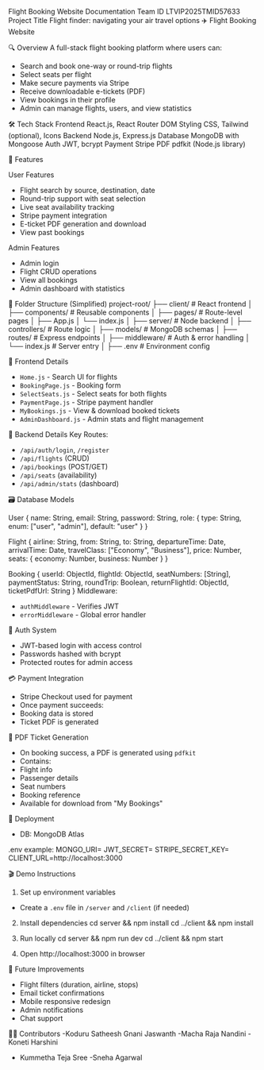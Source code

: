 Flight Booking Website Documentation
Team ID	 LTVIP2025TMID57633
Project Title	Flight finder: navigating your air travel options
✈️ Flight Booking Website

🔍 Overview
A full-stack flight booking platform where users can:
- Search and book one-way or round-trip flights
- Select seats per flight
- Make secure payments via Stripe
- Receive downloadable e-tickets (PDF)
- View bookings in their profile
- Admin can manage flights, users, and view statistics

🛠️ Tech Stack
Frontend	React.js, React Router DOM
Styling	CSS, Tailwind (optional), Icons
Backend	Node.js, Express.js
Database	MongoDB with Mongoose
Auth	JWT, bcrypt
Payment	Stripe
PDF	pdfkit (Node.js library)


🌟 Features

User Features
- Flight search by source, destination, date
- Round-trip support with seat selection
- Live seat availability tracking
- Stripe payment integration
- E-ticket PDF generation and download
- View past bookings

Admin Features
- Admin login
- Flight CRUD operations
- View all bookings
- Admin dashboard with statistics

📁 Folder Structure (Simplified)
project-root/
├── client/                  # React frontend
│   ├── components/          # Reusable components
│   ├── pages/               # Route-level pages
│   ├── App.js
│   └── index.js
│
├── server/                  # Node backend
│   ├── controllers/         # Route logic
│   ├── models/              # MongoDB schemas
│   ├── routes/              # Express endpoints
│   ├── middleware/          # Auth & error handling
│   └── index.js             # Server entry
│
├── .env                     # Environment config


🎨 Frontend Details
- `Home.js` - Search UI for flights
- `BookingPage.js` - Booking form
- `SelectSeats.js` - Select seats for both flights
- `PaymentPage.js` - Stripe payment handler
- `MyBookings.js` - View & download booked tickets
- `AdminDashboard.js` - Admin stats and flight management

🔧 Backend Details
Key Routes:
- `/api/auth/login`, `/register`
- `/api/flights` (CRUD)
- `/api/bookings` (POST/GET)
- `/api/seats` (availability)
- `/api/admin/stats` (dashboard)


🗃️ Database Models

User
{
name: String,
email: String,
password: String,
role: { type: String, enum: ["user", "admin"], default: "user" }
}

Flight
{
airline: String,
from: String,
to: String,
departureTime: Date,
arrivalTime: Date,
travelClass: ["Economy", "Business"],
price: Number,
seats: { economy: Number, business: Number }
}

Booking
{
userId: ObjectId,
flightId: ObjectId,
seatNumbers: [String],
paymentStatus: String,
roundTrip: Boolean,
returnFlightId: ObjectId,
ticketPdfUrl: String
}
Middleware:
- `authMiddleware` - Verifies JWT
- `errorMiddleware` - Global error handler

🔐 Auth System
- JWT-based login with access control
- Passwords hashed with bcrypt
- Protected routes for admin access

💳 Payment Integration
- Stripe Checkout used for payment
- Once payment succeeds:
- Booking data is stored
- Ticket PDF is generated

📄 PDF Ticket Generation
- On booking success, a PDF is generated using `pdfkit`
- Contains:
- Flight info
- Passenger details
- Seat numbers
- Booking reference
- Available for download from "My Bookings"

🚀 Deployment
- DB: MongoDB Atlas

.env example:
MONGO_URI=<Your MongoDB URI>
JWT_SECRET=<Your JWT secret>
STRIPE_SECRET_KEY=<Stripe Key>
CLIENT_URL=http://localhost:3000


 
🎬 Demo Instructions

1. Set up environment variables
- Create a `.env` file in `/server` and `/client` (if needed)

2. Install dependencies
cd server && npm install
cd ../client && npm install

3. Run locally
cd server && npm run dev
cd ../client && npm start

4. Open http://localhost:3000 in browser

🔮 Future Improvements
- Flight filters (duration, airline, stops)
- Email ticket confirmations
- Mobile responsive redesign
- Admin notifications
- Chat support


👨‍💼 Contributors
-Koduru Satheesh Gnani Jaswanth
-Macha Raja Nandini
-Koneti Harshini
- Kummetha Teja Sree
-Sneha Agarwal
